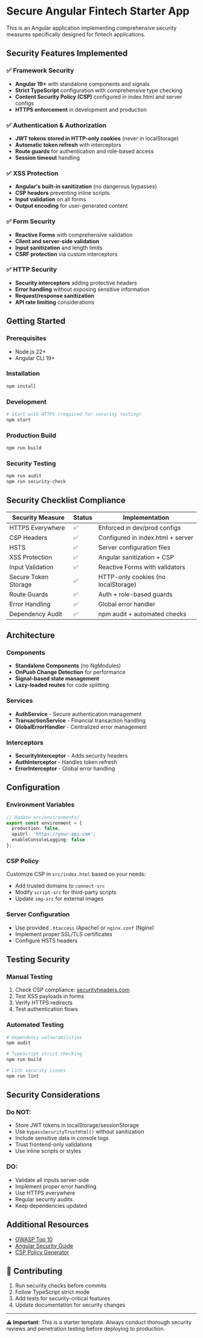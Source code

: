 # Secure Angular Fintech Starter App

This is an Angular application implementing comprehensive security measures specifically designed for fintech applications.

## Security Features Implemented

### ✅ Framework Security
- **Angular 19+** with standalone components and signals
- **Strict TypeScript** configuration with comprehensive type checking
- **Content Security Policy (CSP)** configured in index.html and server configs
- **HTTPS enforcement** in development and production

### ✅ Authentication & Authorization
- **JWT tokens stored in HTTP-only cookies** (never in localStorage)
- **Automatic token refresh** with interceptors
- **Route guards** for authentication and role-based access
- **Session timeout** handling

### ✅ XSS Protection
- **Angular's built-in sanitization** (no dangerous bypasses)
- **CSP headers** preventing inline scripts
- **Input validation** on all forms
- **Output encoding** for user-generated content

### ✅ Form Security
- **Reactive Forms** with comprehensive validation
- **Client and server-side validation** 
- **Input sanitization** and length limits
- **CSRF protection** via custom interceptors

### ✅ HTTP Security
- **Security interceptors** adding protective headers
- **Error handling** without exposing sensitive information
- **Request/response sanitization**
- **API rate limiting** considerations

## Getting Started

### Prerequisites
- Node.js 22+
- Angular CLI 19+

### Installation
```bash
npm install
```

### Development
```bash
# Start with HTTPS (required for security testing)
npm start
```

### Production Build
```bash
npm run build
```

### Security Testing
```bash
npm run audit
npm run security-check
```

## Security Checklist Compliance

| Security Measure | Status | Implementation |
|-----------------|--------|----------------|
| HTTPS Everywhere | ✅ | Enforced in dev/prod configs |
| CSP Headers | ✅ | Configured in index.html + server |
| HSTS | ✅ | Server configuration files |
| XSS Protection | ✅ | Angular sanitization + CSP |
| Input Validation | ✅ | Reactive Forms with validators |
| Secure Token Storage | ✅ | HTTP-only cookies (no localStorage) |
| Route Guards | ✅ | Auth + role-based guards |
| Error Handling | ✅ | Global error handler |
| Dependency Audit | ✅ | npm audit + automated checks |

## Architecture

### Components
- **Standalone Components** (no NgModules)
- **OnPush Change Detection** for performance
- **Signal-based state management**
- **Lazy-loaded routes** for code splitting

### Services
- **AuthService** - Secure authentication management
- **TransactionService** - Financial transaction handling
- **GlobalErrorHandler** - Centralized error management

### Interceptors
- **SecurityInterceptor** - Adds security headers
- **AuthInterceptor** - Handles token refresh
- **ErrorInterceptor** - Global error handling

## Configuration

### Environment Variables
```typescript
// Update src/environments/
export const environment = {
  production: false,
  apiUrl: 'https://your-api.com',
  enableConsoleLogging: false
};
```

### CSP Policy
Customize CSP in `src/index.html` based on your needs:
- Add trusted domains to `connect-src`
- Modify `script-src` for third-party scripts
- Update `img-src` for external images

### Server Configuration
- Use provided `.htaccess` (Apache) or `nginx.conf` (Nginx)
- Implement proper SSL/TLS certificates
- Configure HSTS headers

## Testing Security

### Manual Testing
1. Check CSP compliance: [securityheaders.com](https://securityheaders.com)
2. Test XSS payloads in forms
3. Verify HTTPS redirects
4. Test authentication flows

### Automated Testing
```bash
# Dependency vulnerabilities
npm audit

# TypeScript strict checking
npm run build

# Lint security issues
npm run lint
```

## Security Considerations

### Do NOT:
- Store JWT tokens in localStorage/sessionStorage
- Use `bypassSecurityTrustHtml()` without sanitization
- Include sensitive data in console logs
- Trust frontend-only validations
- Use inline scripts or styles

### DO:
- Validate all inputs server-side
- Implement proper error handling
- Use HTTPS everywhere
- Regular security audits
- Keep dependencies updated

## Additional Resources

- [OWASP Top 10](https://owasp.org/www-project-top-ten/)
- [Angular Security Guide](https://angular.io/guide/security)
- [CSP Policy Generator](https://report-uri.com/home/generate)

## 🤝 Contributing

1. Run security checks before commits
2. Follow TypeScript strict mode
3. Add tests for security-critical features
4. Update documentation for security changes

---

**⚠️ Important**: This is a starter template. Always conduct thorough security reviews and penetration testing before deploying to production.
